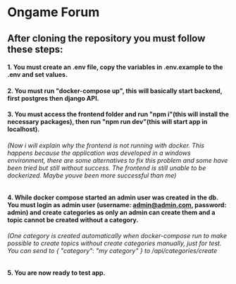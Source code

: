 # Ongame Forum

## After cloning the repository you must follow these steps:

#### 1. You must create an .env file, copy the variables in .env.example to the .env and set values.
#### 2. You must run "docker-compose up", this will basically start backend, first postgres then django API.
#### 3. You must access the frontend folder and run "npm i"(this will install the necessary packages), then run "npm run dev"(this will start app in localhost).

###### (Now i will explain why the frontend is not running with docker. This happens because the application was developed in a windows environment, there are some alternatives to fix this problem and some have been tried but still without success. The frontend is still unable to be dockerized. Maybe youve been more successful than me)

#### 4. While docker compose started an admin user was created in the db. You must login as admin user (username: admin@admin.com, password: admin) and create categories as only an admin can create them and a topic cannot be created without a category.

###### (One category is created automatically when docker-compose run to make possible to create topics without create categories manually, just for test. You can send to { "category": "my category" } to /api/categories/create

#### 5. You are now ready to test app.
